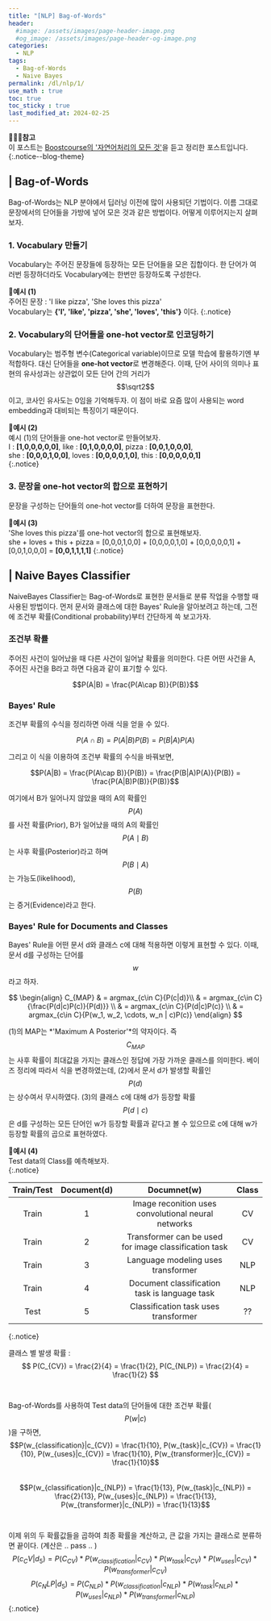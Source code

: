 ```yaml
---
title: "[NLP] Bag-of-Words"
header:
  #image: /assets/images/page-header-image.png
  #og_image: /assets/images/page-header-og-image.png
categories:
  - NLP
tags:
  - Bag-of-Words
  - Naive Bayes
permalink: /dl/nlp/1/
use_math : true
toc: true
toc_sticky : true
last_modified_at: 2024-02-25
---
```

**🧚🏻‍♀️참고**<br>
이 포스트는 [Boostcourse의 '자연어처리의 모든 것'](https://www.boostcourse.org/ai330)을 듣고 정리한 포스트입니다.
{:.notice--blog-theme}

## | Bag-of-Words
Bag-of-Words는 NLP 분야에서 딥러닝 이전에 많이 사용되던 기법이다. 이름 그대로 문장에서의 단어들을 가방에 넣어 모은 것과 같은 방법이다. 어떻게 이루어지는지 살펴보자.

### 1. Vocabulary 만들기
Vocabulary는 주어진 문장들에 등장하는 모든 단어들을 모은 집합이다. 한 단어가 여러번 등장하더라도 Vocabulary에는 한번만 등장하도록 구성한다.

**🐨예시 (1)**<br>
주어진 문장 : 'I like pizza', 'She loves this pizza'<br>
Vocabulary는 **{'I', 'like', 'pizza', 'she', 'loves', 'this'}** 이다.
{:.notice}

### 2. Vocabulary의 단어들을 one-hot vector로 인코딩하기
Vocabulary는 범주형 변수(Categorical variable)이므로 모델 학습에 활용하기엔 부적합하다. 대신 단어들을 **one-hot vector**로 변경해준다. 이때, 단어 사이의 의미나 표현의 유사성과는 상관없이 모든 단어 간의 거리가 $$\sqrt2$$이고, 코사인 유사도는 0임을 기억해두자. 이 점이 바로 요즘 많이 사용되는 word embedding과 대비되는 특징이기 때문이다.<br>

**🐨예시 (2)**<br>
예시 (1)의 단어들을 one-hot vector로 만들어보자. <br>
I : **[1,0,0,0,0,0]**, like : **[0,1,0,0,0,0]**, pizza : **[0,0,1,0,0,0]**,<br>
she : **[0,0,0,1,0,0]**, loves : **[0,0,0,0,1,0]**, this : **[0,0,0,0,0,1]**<br>
{:.notice}

### 3. 문장을 one-hot vector의 합으로 표현하기
문장을 구성하는 단어들의 one-hot vector를 더하여 문장을 표현한다. <br>

**🐨예시 (3)**<br>
'She loves this pizza'를 one-hot vector의 합으로 표현해보자.<br>
she + loves + this + pizza = [0,0,0,1,0,0] + [0,0,0,0,1,0] + [0,0,0,0,0,1] + [0,0,1,0,0,0] = **[0,0,1,1,1,1]**
{:.notice}

## | Naive Bayes Classifier
NaiveBayes Classifier는 Bag-of-Words로 표현한 문서들로 분류 작업을 수행할 때 사용된 방법이다. 먼저 문서와 클래스에 대한 Bayes' Rule을 알아보려고 하는데, 그전에 조건부 확률(Conditional probability)부터 간단하게 쓱 보고가자.

### 조건부 확률
주어진 사건이 일어났을 때 다른 사건이 일어날 확률을 의미한다. 다른 어떤 사건을 A, 주어진 사건을 B라고 하면 다음과 같이 표기할 수 있다.

$$P(A|B) = \frac{P(A\cap B)}{P(B)}$$

### Bayes' Rule
조건부 확률의 수식을 정리하면 아래 식을 얻을 수 있다. 

$$P(A\cap B) = P(A|B)P(B) = P(B|A)P(A)$$

그리고 이 식을 이용하여 조건부 확률의 수식을 바꿔보면, 

$$P(A|B) = \frac{P(A\cap B)}{P(B)} = \frac{P(B|A)P(A)}{P(B)} = \frac{P(A|B)P(B)}{P(B)}$$

여기에서 B가 일어나지 않았을 때의 A의 확률인 $${P(A)}$$를 사전 확률(Prior), B가 일어났을 때의 A의 확률인 $${P(A\mid{B})}$$는 사후 확률(Posterior)라고 하며 $${P(B\mid{A})}$$는 가능도(likelihood), $${P(B)}$$는 증거(Evidence)라고 한다.

### Bayes' Rule for Documents and Classes
Bayes' Rule을 어떤 문서 d와 클래스 c에 대해 적용하면 이렇게 표현할 수 있다. 이때, 문서 d를 구성하는 단어를 $$w$$라고 하자.

$$ \begin{align} C_{MAP} & = argmax_{c\in C}{P(c|d)}\\
                         & = argmax_{c\in C}{\frac{P(d|c)P(c)}{P(d)}} \\
                         & = argmax_{c\in C}{P(d|c)P(c)} \\
                         & = argmax_{c\in C}{P(w_1, w_2, \cdots, w_n | c)P(c)}
   \end{align} $$ 

(1)의 MAP는 *'Maximum A Posterior'*의 약자이다. 즉 $$C_{MAP}$$는 사후 확률이 최대값을 가지는 클래스인 정답에 가장 가까운 클래스를 의미한다. 베이즈 정리에 따라서 식을 변경하였는데, (2)에서 문서 d가 발생할 확률인 $$P(d)$$는 상수여서 무시하였다. (3)의 클래스 c에 대해 d가 등장할 확률 $${P(d\mid{c})}$$은 d를 구성하는 모든 단어인 w가 등장할 확률과 같다고 볼 수 있으므로 c에 대해 w가 등장할 확률의 곱으로 표현하였다.

**🐨예시 (4)**<br>
Test data의 Class를 예측해보자.<br>
{:.notice}

| Train/Test | Document(d) | Documnet(w) | Class |
| :--------: | :---------: | :---------: | :---: | 
| Train | 1 | Image reconition uses convolutional neural networks | CV |
| Train | 2 | Transformer can be used for image classification task | CV |
| Train | 3 | Language modeling uses transformer | NLP |
| Train | 4 | Document classification task is language task | NLP |
| Test | 5 | Classification task uses transformer | ?? | 
{:.notice}

클래스 별 발생 확률 :  $$ P(C_{CV}) = \frac{2}{4} = \frac{1}{2}, P(C_{NLP}) = \frac{2}{4} = \frac{1}{2} $$ <br><br>
Bag-of-Words를 사용하여 Test data의 단어들에 대한 조건부 확률($$P(w|c)$$)을 구하면, <br>
$$P(w_{classification}|c_{CV}) = \frac{1}{10}, P(w_{task}|c_{CV}) = \frac{1}{10}, P(w_{uses}|c_{CV}) = \frac{1}{10}, P(w_{transformer}|c_{CV}) = \frac{1}{10}$$ <br>
$$P(w_{classification}|c_{NLP}) = \frac{1}{13}, P(w_{task}|c_{NLP}) = \frac{2}{13}, P(w_{uses}|c_{NLP}) = \frac{1}{13}, P(w_{transformer}|c_{NLP}) = \frac{1}{13}$$ <br><br>
이제 위의 두 확률값들을 곱하여 최종 확률을 계산하고, 큰 값을 가지는 클래스로 분류하면 끝이다. (계산은 .. pass .. )<br>
$$P(c_CV|d_5) = P(C_{CV}) * P(w_{classification}|c_{CV}) * P(w_{task}|c_{CV}) * P(w_{uses}|c_{CV}) * P(w_{transformer}|c_{CV})$$
$$P(c_NLP|d_5) = P(C_{NLP}) * P(w_{classification}|c_{NLP}) * P(w_{task}|c_{NLP}) * P(w_{uses}|c_{NLP}) * P(w_{transformer}|c_{NLP})$$
{:.notice}

